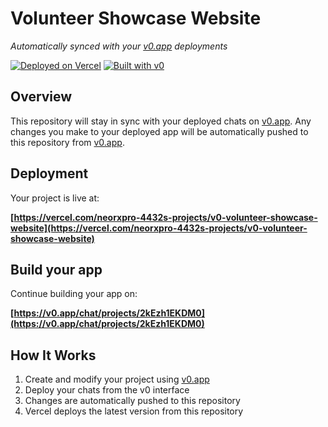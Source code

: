 # Volunteer Showcase Website

*Automatically synced with your [v0.app](https://v0.app) deployments*

[![Deployed on Vercel](https://img.shields.io/badge/Deployed%20on-Vercel-black?style=for-the-badge&logo=vercel)](https://vercel.com/neorxpro-4432s-projects/v0-volunteer-showcase-website)
[![Built with v0](https://img.shields.io/badge/Built%20with-v0.app-black?style=for-the-badge)](https://v0.app/chat/projects/2kEzh1EKDM0)

## Overview

This repository will stay in sync with your deployed chats on [v0.app](https://v0.app).
Any changes you make to your deployed app will be automatically pushed to this repository from [v0.app](https://v0.app).

## Deployment

Your project is live at:

**[https://vercel.com/neorxpro-4432s-projects/v0-volunteer-showcase-website](https://vercel.com/neorxpro-4432s-projects/v0-volunteer-showcase-website)**

## Build your app

Continue building your app on:

**[https://v0.app/chat/projects/2kEzh1EKDM0](https://v0.app/chat/projects/2kEzh1EKDM0)**

## How It Works

1. Create and modify your project using [v0.app](https://v0.app)
2. Deploy your chats from the v0 interface
3. Changes are automatically pushed to this repository
4. Vercel deploys the latest version from this repository
